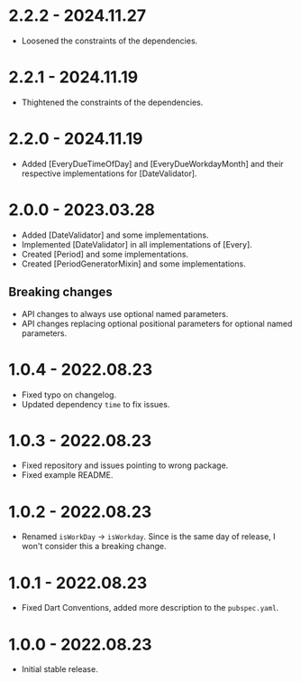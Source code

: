 # 2.2.2 - 2024.11.27

- Loosened the constraints of the dependencies.

# 2.2.1 - 2024.11.19

- Thightened the constraints of the dependencies.

# 2.2.0 - 2024.11.19

- Added [EveryDueTimeOfDay] and [EveryDueWorkdayMonth] and their respective implementations for [DateValidator].

# 2.0.0 - 2023.03.28

- Added [DateValidator] and some implementations.
- Implemented [DateValidator] in all implementations of [Every].
- Created [Period] and some implementations.
- Created [PeriodGeneratorMixin] and some implementations.

## Breaking changes

- API changes to always use optional named parameters.
- API changes replacing optional positional parameters for optional named parameters.

# 1.0.4 - 2022.08.23

- Fixed typo on changelog.
- Updated dependency `time` to fix issues.

# 1.0.3 - 2022.08.23

- Fixed repository and issues pointing to wrong package.
- Fixed example README.

# 1.0.2 - 2022.08.23

- Renamed `isWorkDay` -> `isWorkday`. Since is the same day of release, I won't consider this a breaking change.

# 1.0.1 - 2022.08.23

- Fixed Dart Conventions, added more description to the `pubspec.yaml`.

# 1.0.0 - 2022.08.23

- Initial stable release.
